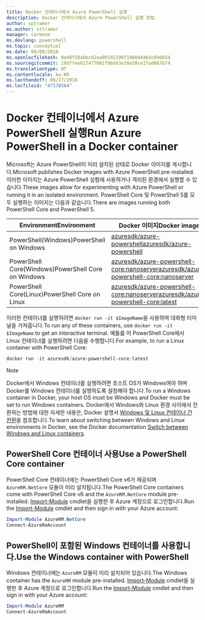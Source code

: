 ```yaml
---
title: Docker 컨테이너에서 Azure PowerShell 실행
description: Docker 컨테이너에서 Azure PowerShell 실행 방법
author: sptramer
ms.author: sttramer
manager: carmonm
ms.devlang: powershell
ms.topic: conceptual
ms.date: 09/09/2018
ms.openlocfilehash: 0ed8f50abbcb2aa00192196f19004446dc696b5d
ms.sourcegitcommit: 19dffee617477001f98d43e39a50ce1fad087b74
ms.translationtype: HT
ms.contentlocale: ko-KR
ms.lasthandoff: 09/27/2018
ms.locfileid: "47178564"
---
```

# <a name="run-azure-powershell-in-a-docker-container"></a><span data-ttu-id="bbe80-103">Docker 컨테이너에서 Azure PowerShell 실행</span><span class="sxs-lookup"><span data-stu-id="bbe80-103">Run Azure PowerShell in a Docker container</span></span>

<span data-ttu-id="bbe80-104">Microsoft는 Azure PowerShell이 미리 설치된 상태로 Docker 이미지를 게시합니다.</span><span class="sxs-lookup"><span data-stu-id="bbe80-104">Microsoft publishes Docker images with Azure PowerShell pre-installed.</span></span> <span data-ttu-id="bbe80-105">이러한 이미지는 Azure PowerShell 실험에 사용하거나 격리된 환경에서 실행할 수 있습니다.</span><span class="sxs-lookup"><span data-stu-id="bbe80-105">These images allow for experimenting with Azure PowerShell or running it in an isolated environment.</span></span> <span data-ttu-id="bbe80-106">PowerShell Core 및 PowerShell 5를 모두 실행하는 이미지는 다음과 같습니다.</span><span class="sxs-lookup"><span data-stu-id="bbe80-106">There are images running both PowerShell Core and PowerShell 5.</span></span> 

| <span data-ttu-id="bbe80-107">Environment</span><span class="sxs-lookup"><span data-stu-id="bbe80-107">Environment</span></span> | <span data-ttu-id="bbe80-108">Docker 이미지</span><span class="sxs-lookup"><span data-stu-id="bbe80-108">Docker image</span></span> |
|-------------|--------------|
| <span data-ttu-id="bbe80-109">PowerShell(Windows)</span><span class="sxs-lookup"><span data-stu-id="bbe80-109">PowerShell on Windows</span></span> | [<span data-ttu-id="bbe80-110">azuresdk/azure-powershell</span><span class="sxs-lookup"><span data-stu-id="bbe80-110">azuresdk/azure-powershell</span></span>](https://hub.docker.com/r/azuresdk/azure-powershell/) |
| <span data-ttu-id="bbe80-111">PowerShell Core(Windows)</span><span class="sxs-lookup"><span data-stu-id="bbe80-111">PowerShell Core on Windows</span></span> | [<span data-ttu-id="bbe80-112">azuresdk/azure-powershell-core:nanoserver</span><span class="sxs-lookup"><span data-stu-id="bbe80-112">azuresdk/azure-powershell-core:nanoserver</span></span>](https://hub.docker.com/r/azuresdk/azure-powershell-core/) |
| <span data-ttu-id="bbe80-113">PowerShell Core(Linux)</span><span class="sxs-lookup"><span data-stu-id="bbe80-113">PowerShell Core on Linux</span></span> | [<span data-ttu-id="bbe80-114">azuresdk/azure-powershell-core:nanoserver</span><span class="sxs-lookup"><span data-stu-id="bbe80-114">azuresdk/azure-powershell-core:latest</span></span>](https://hub.docker.com/r/azuresdk/azure-powershell-core/) |

<span data-ttu-id="bbe80-115">이러한 컨테이너를 실행하려면 `docker run -it $ImageName`을 사용하여 대화형 터미널을 가져옵니다.</span><span class="sxs-lookup"><span data-stu-id="bbe80-115">To run any of these containers, use `docker run -it $ImageName` to get an interactive terminal.</span></span> <span data-ttu-id="bbe80-116">예들를 어 PowerShell Core에서 Linux 컨테이너를 실행하려면 다음을 수행합니다.</span><span class="sxs-lookup"><span data-stu-id="bbe80-116">For example, to run a Linux container with PowerShell Core:</span></span>

```powershell
docker run -it azuresdk/azure-powershell-core:latest
```

> [!NOTE]
> <span data-ttu-id="bbe80-117">Docker에서 Windows 컨테이너를 실행하려면 호스트 OS가 Windows여야 하며 Docker를 Windows 컨테이너를 실행하도록 설정해야 합니다.</span><span class="sxs-lookup"><span data-stu-id="bbe80-117">To run a Windows container in Docker, your host OS must be Windows and Docker must be set to run Windows containers.</span></span> <span data-ttu-id="bbe80-118">Docker에서 Windows와 Linux 환경 사이에서 전환하는 방법에 대한 자세한 내용은, Docker 설명서 [Windows 및 Linux 컨테이너 간 전환](https://docs.docker.com/docker-for-windows/#switch-between-windows-and-linux-containers)을 참조합니다.</span><span class="sxs-lookup"><span data-stu-id="bbe80-118">To learn about switching between Windows and Linux environments in Docker, see the Docker documentation [Switch between Windows and Linux containers](https://docs.docker.com/docker-for-windows/#switch-between-windows-and-linux-containers).</span></span>

## <a name="use-a-powershell-core-container"></a><span data-ttu-id="bbe80-119">PowerShell Core 컨테이너 사용</span><span class="sxs-lookup"><span data-stu-id="bbe80-119">Use a PowerShell Core container</span></span>

<span data-ttu-id="bbe80-120">PowerShell Core 컨테이너에는 PowerShell Core v6가 제공되며 `AzureRM.NetCore` 모듈이 미리 설치됩니다.</span><span class="sxs-lookup"><span data-stu-id="bbe80-120">The PowerShell Core containers come with PowerShell Core v6 and the `AzureRM.NetCore` module pre-installed.</span></span> <span data-ttu-id="bbe80-121">[Import-Module](/powershell/module/microsoft.powershell.core/import-module) cmdlet을 실행한 후 Azure 계정으로 로그인합니다.</span><span class="sxs-lookup"><span data-stu-id="bbe80-121">Run the [Import-Module](/powershell/module/microsoft.powershell.core/import-module) cmdlet and then sign in with your Azure account:</span></span>

```powershell
Import-Module AzureRM.NetCore
Connect-AzureRmAccount
```

## <a name="use-the-windows-container-with-powershell"></a><span data-ttu-id="bbe80-122">PowerShell이 포함된 Windows 컨테이너를 사용합니다.</span><span class="sxs-lookup"><span data-stu-id="bbe80-122">Use the Windows container with PowerShell</span></span>

<span data-ttu-id="bbe80-123">Windows 컨테이너에는 `AzureRM` 모듈이 미리 설치되어 있습니다.</span><span class="sxs-lookup"><span data-stu-id="bbe80-123">The Windows container has the `AzureRM` module pre-installed.</span></span> <span data-ttu-id="bbe80-124">[Import-Module](/powershell/module/microsoft.powershell.core/import-module) cmdlet을 실행한 후 Azure 계정으로 로그인합니다.</span><span class="sxs-lookup"><span data-stu-id="bbe80-124">Run the [Import-Module](/powershell/module/microsoft.powershell.core/import-module) cmdlet and then sign in with your Azure account:</span></span>

```powershell
Import-Module AzureRM
Connect-AzureRmAccount
```
